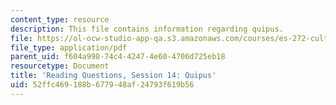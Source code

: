 ```yaml
---
content_type: resource
description: This file contains information regarding quipus.
file: https://ol-ocw-studio-app-qa.s3.amazonaws.com/courses/es-272-culture-tech-spring-2003/52ffc469188b677948af24793f619b56_MITES_272S03_q14.pdf
file_type: application/pdf
parent_uid: f604a998-74c4-4247-4e60-4706d725eb18
resourcetype: Document
title: 'Reading Questions, Session 14: Quipus'
uid: 52ffc469-188b-6779-48af-24793f619b56
---
```

